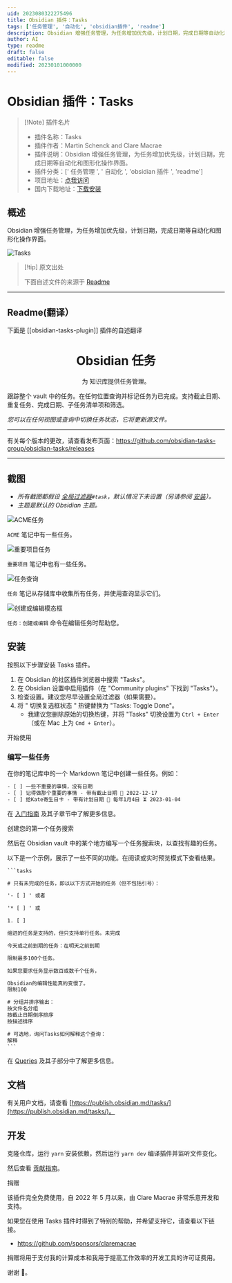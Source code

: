 ```yaml
---
uid: 2023080322275496
title: Obsidian 插件：Tasks
tags: ['任务管理', '自动化', 'obsidian插件', 'readme']
description: Obsidian 增强任务管理，为任务增加优先级，计划日期，完成日期等自动化和图形化操作界面。
author: AI
type: readme
draft: false
editable: false
modified: 20230101000000
---
```


# Obsidian 插件：Tasks

> [!Note] 插件名片
> - 插件名称：Tasks
> - 插件作者：Martin Schenck and Clare Macrae
> - 插件说明：Obsidian 增强任务管理，为任务增加优先级，计划日期，完成日期等自动化和图形化操作界面。
> - 插件分类：[' 任务管理 ', ' 自动化 ', 'obsidian 插件 ', 'readme']
> - 项目地址：[点我访问](https://github.com/obsidian-tasks-group/obsidian-tasks)
> - 国内下载地址：[下载安装](https://pkmer.cn/products/plugin/pluginMarket/?obsidian-tasks-plugin)

## 概述

Obsidian 增强任务管理，为任务增加优先级，计划日期，完成日期等自动化和图形化操作界面。

![Tasks](https://cdn.pkmer.cn/covers/obsidian-tasks-plugin.PNG!pkmer)

> [!tip] 原文出处
>
>下面自述文件的来源于 [Readme](https://ghproxy.net/https://raw.githubusercontent.com/obsidian-tasks-group/obsidian-tasks/main/README.md)
>

---

## Readme(翻译）

下面是 [[obsidian-tasks-plugin]] 插件的自述翻译

<h1 align="center">Obsidian 任务</h1>

<p align="center">为 知识库提供任务管理。</p>

<p align="center"></p>

跟踪整个 vault 中的任务。在任何位置查询并标记任务为已完成。支持截止日期、重复任务、完成日期、子任务清单项和筛选。

_您可以在任何视图或查询中切换任务状态，它将更新源文件。_

---

有关每个版本的更改，请查看发布页面：<https://github.com/obsidian-tasks-group/obsidian-tasks/releases>

---

## 截图

- _所有截图都假设 [全局过滤器](https://publish.obsidian.md/tasks/Getting+Started/Global+Filter)`#task`，默认情况下未设置（另请参阅 [安装](https://publish.obsidian.md/tasks/Installation/Installation)）。_
- _主题是默认的 Obsidian 主题。_

![ACME任务](https://github.com/obsidian-tasks-group/obsidian-tasks/raw/gh-pages/docs/images/acme.png)

`ACME` 笔记中有一些任务。

![重要项目任务](https://github.com/obsidian-tasks-group/obsidian-tasks/raw/gh-pages/docs/images/important_project.png)

`重要项目` 笔记中也有一些任务。

![任务查询](https://github.com/obsidian-tasks-group/obsidian-tasks/raw/gh-pages/docs/images/tasks_queries.png)

`任务` 笔记从存储库中收集所有任务，并使用查询显示它们。

![创建或编辑模态框](https://github.com/obsidian-tasks-group/obsidian-tasks/raw/gh-pages/docs/images/modal.png)

`任务：创建或编辑` 命令在编辑任务时帮助您。

## 安装

按照以下步骤安装 Tasks 插件。

1. 在 Obsidian 的社区插件浏览器中搜索 "Tasks"。
2. 在 Obsidian 设置中启用插件（在 "Community plugins" 下找到 "Tasks"）。
3. 检查设置。建议您尽早设置全局过滤器（如果需要）。
4. 将 " 切换复选框状态 " 热键替换为 "Tasks: Toggle Done"。
    - 我建议您删除原始的切换热键，并将 "Tasks" 切换设置为 `Ctrl + Enter`（或在 Mac 上为 `Cmd + Enter`）。

开始使用

### 编写一些任务

在你的笔记库中的一个 Markdown 笔记中创建一些任务。例如：

```html
- [ ] 一些不重要的事情，没有日期
- [ ] 记得做那个重要的事情 - 带有截止日期 📅 2022-12-17
- [ ] 给Kate寄生日卡 - 带有计划日期 🔁 每年1月4日 ⏳ 2023-01-04
```

在 [入门指南](https://publish.obsidian.md/tasks/Getting+Started/Getting+Started) 及其子章节中了解更多信息。

创建您的第一个任务搜索

然后在 Obsidian vault 中的某个地方编写一个任务搜索块，以查找有趣的任务。

以下是一个示例，展示了一些不同的功能。在阅读或实时预览模式下查看结果。

````html
```tasks

# 只有未完成的任务，即以以下方式开始的任务（但不包括引号）：

'- [ ] ' 或者

'* [ ] ' 或

1. [ ]

缩进的任务是支持的，但只支持单行任务。未完成

今天或之前到期的任务：在明天之前到期

限制最多100个任务。

如果您要求任务显示数百或数千个任务，

Obsidian的编辑性能真的变慢了。
限制100

# 分组并排序输出：
按文件名分组
按截止日期倒序排序
按描述排序

# 可选地，询问Tasks如何解释这个查询：
解释
```
````

在 [Queries](https://publish.obsidian.md/tasks/Queries/Queries) 及其子部分中了解更多信息。

## 文档

有关用户文档，请查看 [https://publish.obsidian.md/tasks/](https://publish.obsidian.md/tasks/)。

## 开发

克隆仓库，运行 `yarn` 安装依赖，然后运行 `yarn dev` 编译插件并监听文件变化。

然后查看 [贡献指南](https://publish.obsidian.md/tasks-contributing)。

捐赠

该插件完全免费使用，自 2022 年 5 月以来，由 Clare Macrae 非常乐意开发和支持。

如果您在使用 Tasks 插件时得到了特别的帮助，并希望支持它，请查看以下链接。

- <https://github.com/sponsors/claremacrae>

捐赠将用于支付我的计算成本和我用于提高工作效率的开发工具的许可证费用。

谢谢 🙏。
